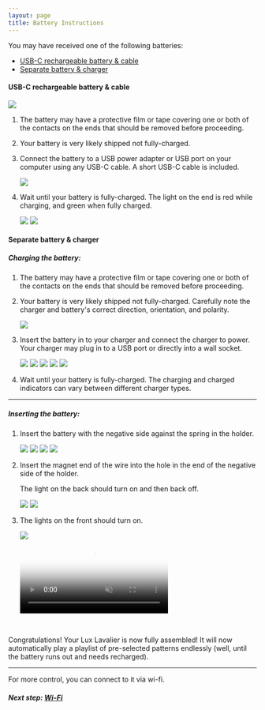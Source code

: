 ```yaml
---
layout: page
title: Battery Instructions
---
```


You may have received one of the following batteries:

- [USB-C rechargeable battery & cable](#usb-c-rechargeable-battery--cable)
- [Separate battery & charger](#separate-battery--charger)

#### USB-C rechargeable battery & cable

<img src="/assets/img/setup/battery-usbc-1.jpg" class="img-thumbnail" />

1. The battery may have a protective film or tape covering one or both of the contacts on the ends
   that should be removed before proceeding.

1. Your battery is very likely shipped not fully-charged.

1. Connect the battery to a USB power adapter or USB port on your computer using any USB-C cable.
   A short USB-C cable is included.

   <img src="/assets/img/setup/battery-usbc-2.jpg" class="img-thumbnail" />

1. Wait until your battery is fully-charged. The light on the end is red while charging, and green when fully charged.

   <img src="/assets/img/setup/battery-usbc-3.jpg" class="img-thumbnail" />

   <img src="/assets/img/setup/battery-usbc-4.jpg" class="img-thumbnail" />

#### Separate battery & charger

##### Charging the battery:

1. The battery may have a protective film or tape covering one or both of the contacts on the ends
   that should be removed before proceeding.

1. Your battery is very likely shipped not fully-charged.
   Carefully note the charger and battery's correct direction, orientation, and polarity.

   <img src="/assets/img/setup/battery-1.jpg" class="img-thumbnail" />

1. Insert the battery in to your charger and connect the charger to power.
   Your charger may plug in to a USB port or directly into a wall socket.

   <img src="/assets/img/setup/battery-2.jpg" class="img-thumbnail" />

   <img src="/assets/img/setup/battery-3.jpg" class="img-thumbnail" />

   <img src="/assets/img/setup/battery-4.jpg" class="img-thumbnail" />

   <img src="/assets/img/setup/battery-5.jpg" class="img-thumbnail" />

   <img src="/assets/img/setup/battery-6.jpg" class="img-thumbnail" />

1. Wait until your battery is fully-charged. The charging and charged indicators can vary
   between different charger types.

---

##### Inserting the battery:

1. Insert the battery with the negative side against the spring in the holder.

   <img src="/assets/img/assembly/case/PXL_20220701_224418245.jpeg" class="img-thumbnail" />

   <img src="/assets/img/use/battery-holder-polarity-1.jpg" class="img-thumbnail" />

   <img src="/assets/img/use/battery-holder-polarity-2.jpg" class="img-thumbnail" />

   <img src="/assets/img/assembly/case/PXL_20220701_224435954.jpeg" class="img-thumbnail" />

1. Insert the magnet end of the wire into the hole in the end of the negative side of the holder.

   The light on the back should turn on and then back off.

   <img src="/assets/img/assembly/case/PXL_20220701_224449121.jpeg" class="img-thumbnail" />

   <img src="/assets/img/assembly/case/PXL_20220701_224450177.jpeg" class="img-thumbnail" />

1. The lights on the front should turn on.

   <img src="/assets/img/assembly/case/PXL_20220701_224503847.jpeg" class="img-thumbnail" />

   <div class="ratio ratio-1x1 img-thumbnail">
      <video poster="/assets/img/EPf2onF.png" preload="auto" autoplay="autoplay" muted="muted" loop="loop" loading="lazy">
         <source src="/assets/img/EPf2onF.mp4" type="video/mp4">
      </video>
   </div>

<br />

Congratulations! Your Lux Lavalier is now fully assembled! It will now automatically play a
playlist of pre-selected patterns endlessly (well, until the battery runs out and needs recharged).

---

For more control, you can connect to it via wi-fi.

##### Next step: [Wi-Fi](/setup/wifi)
